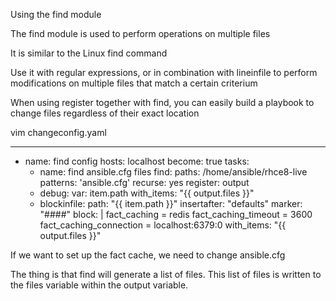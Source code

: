 
Using the find module

The find module is used to perform operations on multiple files

It is similar to the Linux find command

Use it with regular expressions, or in combination with lineinfile to perform modifications on multiple files that match a certain criterium

When using register together with find, you can easily build a playbook to change files regardless of their exact location

vim changeconfig.yaml

---
- name: find config
  hosts: localhost
  become: true
  tasks:
  - name: find ansible.cfg files
    find:
      paths: /home/ansible/rhce8-live
      patterns: 'ansible.cfg' 
      recurse: yes
    register: output
  - debug:
      var: item.path
    with_items: "{{ output.files }}"
  - blockinfile:
      path: "{{ item.path }}"
      insertafter: "defaults"
      marker: "##<!-- {mark} ANSIBLE MANAGED BLOCK -->##"
      block: |
        fact_caching = redis
        fact_caching_timeout = 3600
        fact_caching_connection = localhost:6379:0
    with_items: "{{ output.files }}"


If we want to set up the fact cache, we need to change ansible.cfg

The thing is that find will generate a list of files. This list of files is written to the files variable within the output variable.
